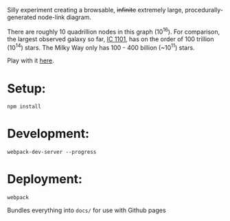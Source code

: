 Silly experiment creating a browsable, ~~infinite~~ extremely large, procedurally-generated node-link diagram.

There are roughly 10 quadrillion nodes in this graph (10<sup>16</sup>). For comparison, the largest observed galaxy so far, [IC 1101](https://en.wikipedia.org/wiki/IC_1101), has on the order of 100 trillion (10<sup>14</sup>) stars. The Milky Way only has 100 - 400 billion (~10<sup>11</sup>) stars.

Play with it [here](https://alex-r-bigelow.github.io/infinite-graph/).

Setup:
======
    npm install

Development:
============
    webpack-dev-server --progress

Deployment:
===========
    webpack
Bundles everything into `docs/` for use with Github pages
